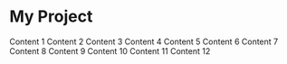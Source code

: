 # My Project
Content 1
Content 2
Content 3
Content 4
Content 5
Content 6
Content 7
Content 8
Content 9
Content 10
Content 11
Content 12
